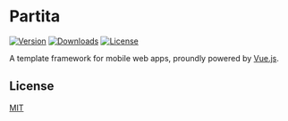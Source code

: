 # Partita

[![Version](https://img.shields.io/npm/v/partita.svg)](https://www.npmjs.com/package/partita)
[![Downloads](https://img.shields.io/npm/dm/partita.svg)](https://npmcharts.com/compare/partita?minimal=true)
[![License](https://img.shields.io/npm/l/partita.svg)](https://www.npmjs.com/package/partita)

A template framework for mobile web apps, proundly powered by [Vue.js](https://github.com/vuejs/vue).

## License

[MIT](http://opensource.org/licenses/MIT)
